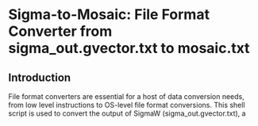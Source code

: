 # Sigma-to-Mosaic: File Format Converter from sigma_out.gvector.txt to mosaic.txt

## Introduction

File format converters are essential for a host of data conversion needs, from low level instructions to OS-level file format conversions.
This shell script is used to convert the output of SigmaW (sigma_out.gvector.txt), a 
